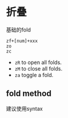 # 折叠

基础的fold 

```
zf+[num]+xxx
zo
zc
```

- `zR` to open all folds.
- `zM` to close all folds.
- `za` toggle a fold.

## fold method

建议使用syntax